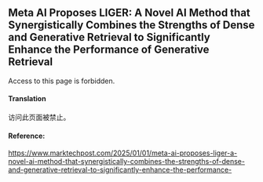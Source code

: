 ## Meta AI Proposes LIGER: A Novel AI Method that Synergistically Combines the Strengths of Dense and Generative Retrieval to Significantly Enhance the Performance of Generative Retrieval

<document>Access to this page is forbidden.</document>

#### Translation 

<document><document>访问此页面被禁止。</document></document>

#### Reference: 

https://www.marktechpost.com/2025/01/01/meta-ai-proposes-liger-a-novel-ai-method-that-synergistically-combines-the-strengths-of-dense-and-generative-retrieval-to-significantly-enhance-the-performance-